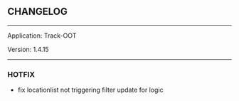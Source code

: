 ## CHANGELOG

---

Application:    Track-OOT

Version:        1.4.15

---

### HOTFIX
- fix locationlist not triggering filter update for logic